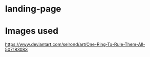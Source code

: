# landing-page

# Images used

https://www.deviantart.com/selrond/art/One-Ring-To-Rule-Them-All-507183083
